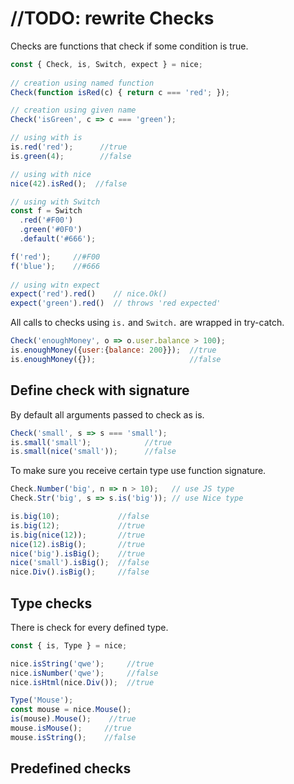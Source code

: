 //TODO: rewrite
Checks
========

Checks are functions that check if some condition is true.

```javascript
const { Check, is, Switch, expect } = nice;
 
// creation using named function
Check(function isRed(c) { return c === 'red'; });

// creation using given name
Check('isGreen', c => c === 'green');

// using with is
is.red('red');      //true
is.green(4);        //false

// using with nice
nice(42).isRed();  //false

// using with Switch
const f = Switch
  .red('#F00')
  .green('#0F0')
  .default('#666');

f('red');     //#F00  
f('blue');    //#666  
 
// using witn expect
expect('red').red()    // nice.Ok() 
expect('green').red()  // throws 'red expected' 
```
All calls to checks using `is.` and `Switch.` are wrapped in try-catch.
```javascript
Check('enoughMoney', o => o.user.balance > 100);
is.enoughMoney({user:{balance: 200}});  //true
is.enoughMoney({});                     //false
```

## Define check with signature 
By default all arguments passed to check as is. 

```javascript
Check('small', s => s === 'small');
is.small('small');            //true
is.small(nice('small'));      //false
```

To make sure you receive certain type use function signature.

```javascript
Check.Number('big', n => n > 10);   // use JS type
Check.Str('big', s => s.is('big')); // use Nice type

is.big(10);             //false
is.big(12);             //true
is.big(nice(12));       //true
nice(12).isBig();       //true
nice('big').isBig();    //true
nice('small').isBig();  //false
nice.Div().isBig();     //false
```

## Type checks

There is check for every defined type.

```javascript
const { is, Type } = nice;

nice.isString('qwe');     //true
nice.isNumber('qwe');     //false
nice.isHtml(nice.Div());  //true

Type('Mouse');
const mouse = nice.Mouse();
is(mouse).Mouse();    //true
mouse.isMouse();     //true
mouse.isString();    //false

```

## Predefined checks
